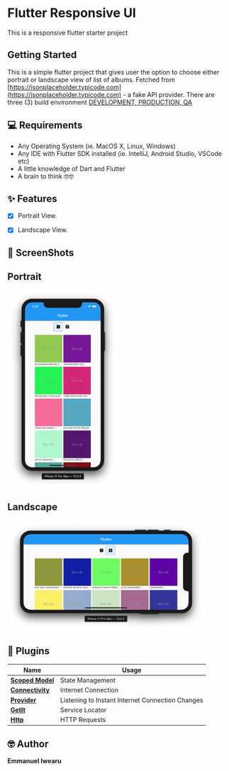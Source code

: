 # Flutter Responsive UI

This is a responsive flutter starter project 

## Getting Started

This is a simple flutter project that gives user the option to choose either portrait or landscape view of list of albums.
Fetched from [https://jsonplaceholder.typicode.com](https://jsonplaceholder.typicode.com) - a fake API provider.
There are three (3) build environment [DEVELOPMENT, PRODUCTION, QA]()

## 💻 Requirements
* Any Operating System (ie. MacOS X, Linux, Windows)
* Any IDE with Flutter SDK installed (ie. IntelliJ, Android Studio, VSCode etc)
* A little knowledge of Dart and Flutter
* A brain to think 🤓🤓

## ✨ Features
- [x] Portrait View.
- [x] Landscape View.


## 📸 ScreenShots

## Portrait
<img src="screenshots/portrait.png" width="250" height="445"/>

## Landscape
<img src="screenshots/landscape.png" width="445" height="250"/>


## 🔌 Plugins
| Name | Usage |
|------|-------|
|[**Scoped Model**](https://pub.dev/packages/scoped_model)| State Management|
|[**Connectivity**](https://pub.dev/packages/connectivity)| Internet Connection|
|[**Provider**](https://pub.dev/packages/provider)| Listening to Instant Internet Connection Changes|
|[**GetIt**](https://pub.dev/packages/get_it)| Service Locator |
|[**Http**](https://pub.dev/packages/http)| HTTP Requests|


## 🤓 Author
**Emmanuel Iwearu** 
